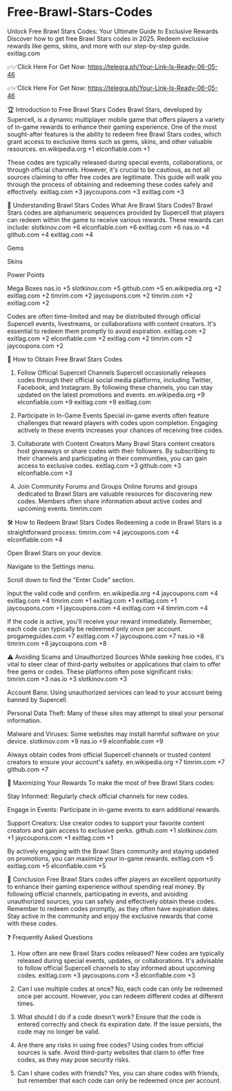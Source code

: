 # Free-Brawl-Stars-Codes
 Unlock Free Brawl Stars Codes: Your Ultimate Guide to Exclusive Rewards                        
Discover how to get free Brawl Stars codes in 2025. Redeem exclusive rewards like gems, skins, and more with our step-by-step guide.
exitlag.com


✅✅Click Here For Get Now: https://telegra.ph/Your-Link-Is-Ready-06-05-46



✅✅Click Here For Get Now: https://telegra.ph/Your-Link-Is-Ready-06-05-46



🏆 Introduction to Free Brawl Stars Codes
Brawl Stars, developed by Supercell, is a dynamic multiplayer mobile game that offers players a variety of in-game rewards to enhance their gaming experience. One of the most sought-after features is the ability to redeem free Brawl Stars codes, which grant access to exclusive items such as gems, skins, and other valuable resources.
en.wikipedia.org
+1
elconfiable.com
+1

These codes are typically released during special events, collaborations, or through official channels. However, it's crucial to be cautious, as not all sources claiming to offer free codes are legitimate. This guide will walk you through the process of obtaining and redeeming these codes safely and effectively.
exitlag.com
+3
jaycoupons.com
+3
exitlag.com
+3

🔐 Understanding Brawl Stars Codes
What Are Brawl Stars Codes?
Brawl Stars codes are alphanumeric sequences provided by Supercell that players can redeem within the game to receive various rewards. These rewards can include:
slotkinov.com
+6
elconfiable.com
+6
exitlag.com
+6
nas.io
+4
github.com
+4
exitlag.com
+4

Gems

Skins

Power Points

Mega Boxes
nas.io
+5
slotkinov.com
+5
github.com
+5
en.wikipedia.org
+2
exitlag.com
+2
timrim.com
+2
jaycoupons.com
+2
timrim.com
+2
exitlag.com
+2

Codes are often time-limited and may be distributed through official Supercell events, livestreams, or collaborations with content creators. It's essential to redeem them promptly to avoid expiration.
exitlag.com
+2
exitlag.com
+2
elconfiable.com
+2
exitlag.com
+2
timrim.com
+2
jaycoupons.com
+2

📅 How to Obtain Free Brawl Stars Codes
1. Follow Official Supercell Channels
Supercell occasionally releases codes through their official social media platforms, including Twitter, Facebook, and Instagram. By following these channels, you can stay updated on the latest promotions and events.
en.wikipedia.org
+9
elconfiable.com
+9
exitlag.com
+9
exitlag.com

2. Participate in In-Game Events
Special in-game events often feature challenges that reward players with codes upon completion. Engaging actively in these events increases your chances of receiving free codes.

3. Collaborate with Content Creators
Many Brawl Stars content creators host giveaways or share codes with their followers. By subscribing to their channels and participating in their communities, you can gain access to exclusive codes.
exitlag.com
+3
github.com
+3
elconfiable.com
+3

4. Join Community Forums and Groups
Online forums and groups dedicated to Brawl Stars are valuable resources for discovering new codes. Members often share information about active codes and upcoming events.
timrim.com

🛠️ How to Redeem Brawl Stars Codes
Redeeming a code in Brawl Stars is a straightforward process:
timrim.com
+4
jaycoupons.com
+4
elconfiable.com
+4

Open Brawl Stars on your device.

Navigate to the Settings menu.

Scroll down to find the "Enter Code" section.

Input the valid code and confirm.
en.wikipedia.org
+4
jaycoupons.com
+4
exitlag.com
+4
timrim.com
+1
exitlag.com
+1
exitlag.com
+1
jaycoupons.com
+1
jaycoupons.com
+4
exitlag.com
+4
timrim.com
+4

If the code is active, you'll receive your reward immediately. Remember, each code can typically be redeemed only once per account.
progameguides.com
+7
exitlag.com
+7
jaycoupons.com
+7
nas.io
+8
timrim.com
+8
jaycoupons.com
+8

⚠️ Avoiding Scams and Unauthorized Sources
While seeking free codes, it's vital to steer clear of third-party websites or applications that claim to offer free gems or codes. These platforms often pose significant risks:
timrim.com
+3
nas.io
+3
slotkinov.com
+3

Account Bans: Using unauthorized services can lead to your account being banned by Supercell.

Personal Data Theft: Many of these sites may attempt to steal your personal information.

Malware and Viruses: Some websites may install harmful software on your device.
slotkinov.com
+9
nas.io
+9
elconfiable.com
+9

Always obtain codes from official Supercell channels or trusted content creators to ensure your account's safety.
en.wikipedia.org
+7
timrim.com
+7
github.com
+7

🎁 Maximizing Your Rewards
To make the most of free Brawl Stars codes:

Stay Informed: Regularly check official channels for new codes.

Engage in Events: Participate in in-game events to earn additional rewards.

Support Creators: Use creator codes to support your favorite content creators and gain access to exclusive perks.
github.com
+1
slotkinov.com
+1
jaycoupons.com
+1
exitlag.com
+1

By actively engaging with the Brawl Stars community and staying updated on promotions, you can maximize your in-game rewards.
exitlag.com
+5
exitlag.com
+5
elconfiable.com
+5

🔄 Conclusion
Free Brawl Stars codes offer players an excellent opportunity to enhance their gaming experience without spending real money. By following official channels, participating in events, and avoiding unauthorized sources, you can safely and effectively obtain these codes. Remember to redeem codes promptly, as they often have expiration dates. Stay active in the community and enjoy the exclusive rewards that come with these codes.

❓ Frequently Asked Questions
1. How often are new Brawl Stars codes released?
New codes are typically released during special events, updates, or collaborations. It's advisable to follow official Supercell channels to stay informed about upcoming codes.
exitlag.com
+3
jaycoupons.com
+3
elconfiable.com
+3

2. Can I use multiple codes at once?
No, each code can only be redeemed once per account. However, you can redeem different codes at different times.

3. What should I do if a code doesn't work?
Ensure that the code is entered correctly and check its expiration date. If the issue persists, the code may no longer be valid.

4. Are there any risks in using free codes?
Using codes from official sources is safe. Avoid third-party websites that claim to offer free codes, as they may pose security risks.

5. Can I share codes with friends?
Yes, you can share codes with friends, but remember that each code can only be redeemed once per account.

